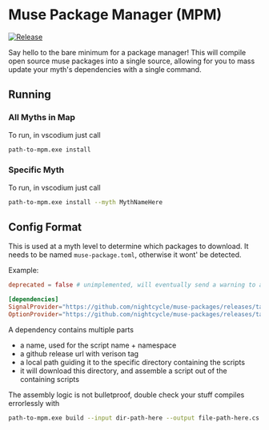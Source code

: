 # Muse Package Manager (MPM)
[![Release](https://github.com/nightcycle/muse-package-manager/actions/workflows/release.yml/badge.svg)](https://github.com/nightcycle/muse-package-manager/actions/workflows/release.yml)

Say hello to the bare minimum for a package manager! This will compile open source muse packages into a single source, allowing for you to mass update your myth's dependencies with a single command.

## Running

### All Myths in Map
To run, in vscodium just call
```sh
path-to-mpm.exe install
```

### Specific Myth
To run, in vscodium just call
```sh
path-to-mpm.exe install --myth MythNameHere
```


## Config Format
This is used at a myth level to determine which packages to download. It needs to be named `muse-package.toml`, otherwise it wont' be detected.

Example:
```toml
deprecated = false # unimplemented, will eventually send a warning to anyone that installs it for them to update

[dependencies]
SignalProvider="https://github.com/nightcycle/muse-packages/releases/tag/v0.2.0/src/signal"
OptionProvider="https://github.com/nightcycle/muse-packages/releases/tag/v0.2.0/src/option"
```

A dependency contains multiple parts
- a name, used for the script name + namespace
- a github release url with verison tag
- a local path guiding it to the specific directory containing the scripts 
- it will download this directory, and assemble a script out of the containing scripts

The assembly logic is not bulletproof, double check your stuff compiles errorlessly with 
```sh 
path-to-mpm.exe build --input dir-path-here --output file-path-here.cs
```
